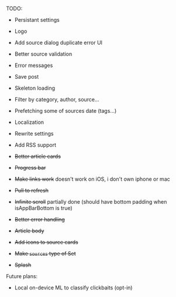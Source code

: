 TODO:
- Persistant settings
- Logo
- Add source dialog duplicate error UI
- Better source validation
- Error messages
- Save post
- Skeleton loading
- Filter by category, author, source...
- Prefetching some of sources date (tags...)
- Localization
- Rewrite settings
- Add RSS support

- ~~Better article cards~~
- ~~Progress bar~~
- ~~Make links work~~ doesn't work on iOS, i don't own iphone or mac
- ~~Pull to refresh~~
- ~~Infinite scroll~~ partially done (should have bottom padding when isAppBarBottom is true)
- ~~Better error handling~~
- ~~Article body~~
- ~~Add icons to source cards~~
- ~~Make `sources` type of Set<Uri>~~
- ~~Splash~~

Future plans:
- Local on-device ML to classify clickbaits (opt-in)